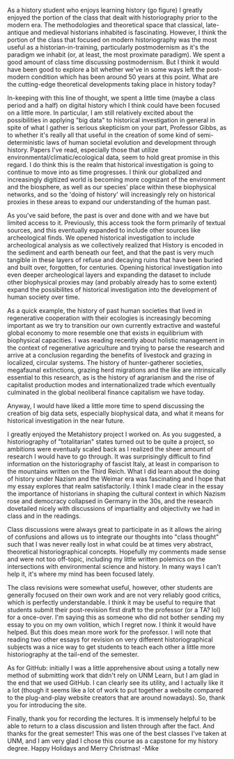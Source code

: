 As a history student who enjoys learning history (go figure) I greatly enjoyed the portion of the class that dealt with historiography prior to the modern era. The methodologies and theoretical space that classical, late-antique and medieval historians inhabited is fascinating. However, I think the portion of the class that focused on modern historiography was the most useful as a historian-in-training, particularly postmodernism as it's the paradigm we inhabit (or, at least, the most proximate paradigm). We spent a good amount of class time discussing postmodernism. But I think it would have been good to explore a bit whether we've in some ways left the post-modern condition which has been around 50 years at this point. What are the cutting-edge theoretical developments taking place in history today?

In-keeping with this line of thought, we spent a little time (maybe a class period and a half) on digital history which I think could have been focused on a little more. In particular, I am still relatively excited about the possibilities in applying "big data" to historical investigation in general in spite of what I gather is serious skepticism on your part, Professor Gibbs, as to whether it's really all that useful in the creation of some kind of semi-deterministic laws of human societal evolution and development through history. Papers I've read, especially those that utilize environmental/climatic/ecological data, seem to hold great promise in this regard. I do think this is the realm that historical investigation is going to continue to move into as time progresses. I think our globalized and increasingly digitized world is becoming more cognizant of the environment and the biosphere, as well as our species' place within these biophysical networks, and so the 'doing of history' will increasingly rely on historical proxies in these areas to expand our understanding of the human past.

As you've said before, the past is over and done with and we have but limited access to it. Previously, this access took the form primarily of textual sources, and this eventually expanded to include other sources like archeological finds. We opened historical investigation to include archeological analysis as we collectively realized that History is encoded in the sediment and earth beneath our feet, and that the past is very much tangible in these layers of refuse and decaying ruins that have been buried and built over, forgotten, for centuries. Opening historical investigation into even deeper archeological layers and expanding the dataset to include other biophysical proxies may (and probably already has to some extent) expand the possibilites of historical investigation into the development of human society over time. 

As a quick example, the history of past human societies that lived in regenerative cooperation with their ecologies is increasingly becoming important as we try to transition our own currently extractive and wasteful global economy to more resemble one that exists in equilibrium with biophysical capacities. I was reading recently about holistic management in the context of regenerative agriculture and trying to parse the research and arrive at a conclusion regarding the benefits of livestock and grazing in localized, circular systems. The history of hunter-gatherer societies, megafaunal extinctions, grazing herd migrations and the like are intrinsically essential to this research, as is the history of agrarianism and the rise of capitalist production modes and internationalized trade which eventually culminated in the global neoliberal finance capitalism we have today.

Anyway, I would have liked a little more time to spend discussing the creation of big data sets, especially biophysical data, and what it means for historical investigation in the near future.

I greatly enjoyed the Metahistory project I worked on. As you suggested, a historiography of "totalitarian" states turned out to be quite a project, so ambitions were eventualy scaled back as I realized the sheer amount of research I would have to go through. It was surprisingly difficult to find information on the historiography of fascist Italy, at least in comparison to the mountains written on the Third Reich. What I did learn about the doing of history under Nazism and the Weimar era was fascinating and I hope that my essay explores that realm satisfactorily. I think I made clear in the essay the importance of historians in shaping the cultural context in which Nazism rose and democracy collapsed in Germany in the 30s, and the research dovetailed nicely with discussions of impartiality and objectivity we had in class and in the readings.

Class discussions were always great to participate in as it allows the airing of confusions and allows us to integrate our thoughts into "class thought" such that I was never really lost in what could be at times very abstract, theoretical historiographical concepts. Hopefully my comments made sense and were not too off-topic, including my little written polemics on the intersections with environmental science and history. In many ways I can't help it, it's where my mind has been focused lately.

The class revisions were somewhat useful, however, other students are generally focused on their own work and are not very reliably good critics, which is perfectly understandable. I think it may be useful to require that students submit their post-revision first draft to the professor (or a TA? lol) for a once-over. I'm saying this as someone who did not bother sending my essay to you on my own volition, which I regret now. I think it would have helped. But this does mean more work for the professor. I will note that reading two other essays for revision on very different historiographical subjects was a nice way to get students to teach each other a little more historiography at the tail-end of the semester.

As for GitHub: initially I was a little apprehensive about using a totally new method of submitting work that didn't rely on UNM Learn, but I am glad in the end that we used GitHub. I can clearly see its utility, and I actually like it a lot (though it seems like a lot of work to put together a website compared to the plug-and-play website creators that are around nowadays). So, thank you for introducing the site.

Finally, thank you for recording the lectures. It is immensely helpful to be able to return to a class discussion and listen through after the fact. And thanks for the great semester! This was one of the best classes I've taken at UNM, and I am very glad I chose this course as a capstone for my history degree. Happy Holidays and Merry Christmas! -Mike
